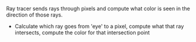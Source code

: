 Ray tracer sends rays through pixels and compute what color is seen in the direction of those rays.
* Calculate which ray goes from 'eye' to a pixel, compute what that ray intersects, compute the color for that intersection point

